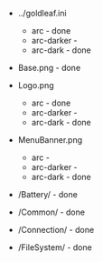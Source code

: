 * ../goldleaf.ini
  * arc - done
  * arc-darker -
  * arc-dark - done

* Base.png - done
  
* Logo.png
  * arc - done
  * arc-darker -
  * arc-dark - done
  
* MenuBanner.png
  * arc -
  * arc-darker -
  * arc-dark - done

* /Battery/ - done

* /Common/ - done
  
* /Connection/ - done
  
* /FileSystem/ - done